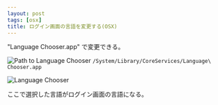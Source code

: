 ```yaml
---
layout: post
tags: [osx]
title: ログイン画面の言語を変更する(OSX)
---
```


"Language Chooser.app" で変更できる。

![Path to Language Chooser](http://gyazo.com/36cc9fee966dd87571999d7583a91b5a.png)
`/System/Library/CoreServices/Language\ Chooser.app`

![Language Chooser](http://gyazo.com/cbe1a68fad487a84fd7e8cd2378bab4d.png)

ここで選択した言語がログイン画面の言語になる。
